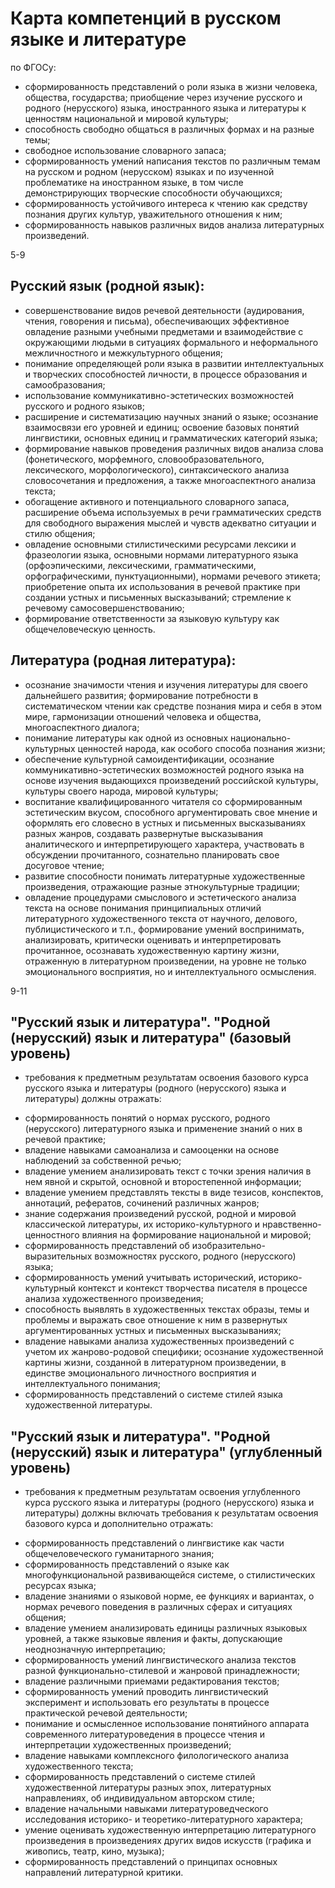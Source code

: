 # Карта компетенций в русском языке и литературе

по ФГОСу:

* сформированность представлений о роли языка в жизни человека, общества, государства; приобщение через изучение русского и родного (нерусского) языка, иностранного языка и литературы к ценностям национальной и мировой культуры;
* способность свободно общаться в различных формах и на разные темы;
* свободное использование словарного запаса;
* сформированность умений написания текстов по различным темам на русском и родном (нерусском) языках и по изученной проблематике на иностранном языке, в том числе демонстрирующих творческие способности обучающихся;
* сформированность устойчивого интереса к чтению как средству познания других культур, уважительного отношения к ним;
* сформированность навыков различных видов анализа литературных произведений.

5-9

## Русский язык (родной язык):

* совершенствование видов речевой деятельности (аудирования, чтения, говорения и письма), обеспечивающих эффективное овладение разными учебными предметами и взаимодействие с окружающими людьми в ситуациях формального и неформального межличностного и межкультурного общения;
* понимание определяющей роли языка в развитии интеллектуальных и творческих способностей личности, в процессе образования и самообразования;
* использование коммуникативно-эстетических возможностей русского и родного языков;
* расширение и систематизацию научных знаний о языке; осознание взаимосвязи его уровней и единиц; освоение базовых понятий лингвистики, основных единиц и грамматических категорий языка;
* формирование навыков проведения различных видов анализа слова (фонетического, морфемного, словообразовательного, лексического, морфологического), синтаксического анализа словосочетания и предложения, а также многоаспектного анализа текста;
* обогащение активного и потенциального словарного запаса, расширение объема используемых в речи грамматических средств для свободного выражения мыслей и чувств адекватно ситуации и стилю общения;
* овладение основными стилистическими ресурсами лексики и фразеологии языка, основными нормами литературного языка (орфоэпическими, лексическими, грамматическими, орфографическими, пунктуационными), нормами речевого этикета; приобретение опыта их использования в речевой практике при создании устных и письменных высказываний; стремление к речевому самосовершенствованию;
* формирование ответственности за языковую культуру как общечеловеческую ценность.

## Литература (родная литература):
* осознание значимости чтения и изучения литературы для своего дальнейшего развития; формирование потребности в систематическом чтении как средстве познания мира и себя в этом мире, гармонизации отношений человека и общества, многоаспектного диалога;
* понимание литературы как одной из основных национально-культурных ценностей народа, как особого способа познания жизни;
* обеспечение культурной самоидентификации, осознание коммуникативно-эстетических возможностей родного языка на основе изучения выдающихся произведений российской культуры, культуры своего народа, мировой культуры;
* воспитание квалифицированного читателя со сформированным эстетическим вкусом, способного аргументировать свое мнение и оформлять его словесно в устных и письменных высказываниях разных жанров, создавать развернутые высказывания аналитического и интерпретирующего характера, участвовать в обсуждении прочитанного, сознательно планировать свое досуговое чтение;
* развитие способности понимать литературные художественные произведения, отражающие разные этнокультурные традиции;
* овладение процедурами смыслового и эстетического анализа текста на основе понимания принципиальных отличий литературного художественного текста от научного, делового, публицистического и т.п., формирование умений воспринимать, анализировать, критически оценивать и интерпретировать прочитанное, осознавать художественную картину жизни, отраженную в литературном произведении, на уровне не только эмоционального восприятия, но и интеллектуального осмысления.

9-11

## "Русский язык и литература". "Родной (нерусский) язык и литература" (базовый уровень)

- требования к предметным результатам освоения базового курса русского языка и литературы (родного (нерусского) языка и литературы) должны отражать:

* сформированность понятий о нормах русского, родного (нерусского) литературного языка и применение знаний о них в речевой практике;
* владение навыками самоанализа и самооценки на основе наблюдений за собственной речью;
* владение умением анализировать текст с точки зрения наличия в нем явной и скрытой, основной и второстепенной информации;
* владение умением представлять тексты в виде тезисов, конспектов, аннотаций, рефератов, сочинений различных жанров;
* знание содержания произведений русской, родной и мировой классической литературы, их историко-культурного и нравственно-ценностного влияния на формирование национальной и мировой;
* сформированность представлений об изобразительно-выразительных возможностях русского, родного (нерусского) языка;
* сформированность умений учитывать исторический, историко-культурный контекст и контекст творчества писателя в процессе анализа художественного произведения;
* способность выявлять в художественных текстах образы, темы и проблемы и выражать свое отношение к ним в развернутых аргументированных устных и письменных высказываниях;
* владение навыками анализа художественных произведений с учетом их жанрово-родовой специфики; осознание художественной картины жизни, созданной в литературном произведении, в единстве эмоционального личностного восприятия и интеллектуального понимания;
* сформированность представлений о системе стилей языка художественной литературы.

## "Русский язык и литература". "Родной (нерусский) язык и литература" (углубленный уровень)

- требования к предметным результатам освоения углубленного курса русского языка и литературы (родного (нерусского) языка и литературы) должны включать требования к результатам освоения базового курса и дополнительно отражать:

* сформированность представлений о лингвистике как части общечеловеческого гуманитарного знания;
* сформированность представлений о языке как многофункциональной развивающейся системе, о стилистических ресурсах языка;
* владение знаниями о языковой норме, ее функциях и вариантах, о нормах речевого поведения в различных сферах и ситуациях общения;
* владение умением анализировать единицы различных языковых уровней, а также языковые явления и факты, допускающие неоднозначную интерпретацию;
* сформированность умений лингвистического анализа текстов разной функционально-стилевой и жанровой принадлежности;
* владение различными приемами редактирования текстов;
* сформированность умений проводить лингвистический эксперимент и использовать его результаты в процессе практической речевой деятельности;
* понимание и осмысленное использование понятийного аппарата современного литературоведения в процессе чтения и интерпретации художественных произведений;
* владение навыками комплексного филологического анализа художественного текста;
* сформированность представлений о системе стилей художественной литературы разных эпох, литературных направлениях, об индивидуальном авторском стиле;
* владение начальными навыками литературоведческого исследования историко- и теоретико-литературного характера;
* умение оценивать художественную интерпретацию литературного произведения в произведениях других видов искусств (графика и живопись, театр, кино, музыка);
* сформированность представлений о принципах основных направлений литературной критики.
